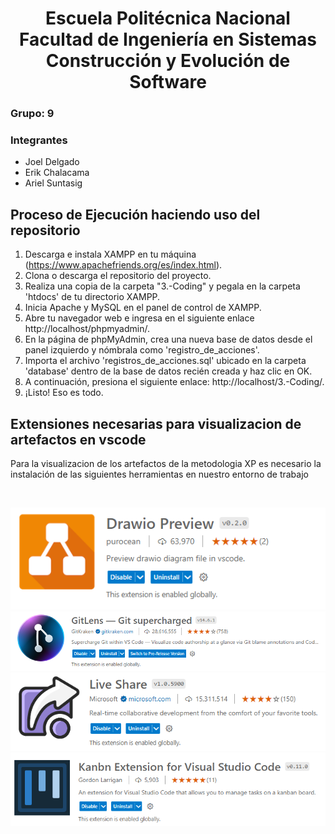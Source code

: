 <h1 align="center">
    Escuela Politécnica Nacional<br>
    Facultad de Ingeniería en Sistemas<br>
    Construcción y Evolución de Software<br>
    
</h1>

### Grupo: 9

### Integrantes
- Joel Delgado
- Erik Chalacama
- Ariel Suntasig
  
## Proceso de Ejecución haciendo uso del repositorio

1. Descarga e instala XAMPP en tu máquina (https://www.apachefriends.org/es/index.html).
2. Clona o descarga el repositorio del proyecto.
3. Realiza una copia de la carpeta "3.-Coding" y pegala en la carpeta 'htdocs' de tu directorio XAMPP. 
4. Inicia Apache y MySQL en el panel de control de XAMPP.
5. Abre tu navegador web e ingresa en el siguiente enlace http://localhost/phpmyadmin/.
6. En la página de phpMyAdmin, crea una nueva base de datos desde el panel izquierdo y nómbrala como 'registro_de_acciones'.
7. Importa el archivo 'registros_de_acciones.sql' ubicado en la carpeta 'database' dentro de la base de datos recién creada y haz clic en OK. 
8. A continuación, presiona el siguiente enlace: http://localhost/3.-Coding/.
9. ¡Listo! Eso es todo.

## Extensiones necesarias para visualizacion de artefactos en vscode

Para la visualizacion de los artefactos de la metodologia XP es necesario la instalación de las siguientes herramientas en nuestro entorno de trabajo

<br>

![Draw Preview](/2.-Desing/assets/Drawio%20Preview.png)
![GitLens](/2.-Desing/assets/GitLens.png)
![LiveShare](/2.-Desing/assets/LiveShare.png)
![Kanbn](/2.-Desing/assets/Kanbn.png)